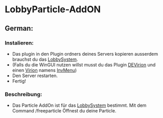# LobbyParticle-AddON

## German:

### Instalieren:
- Das plugin in den Plugin ordners deines Servers kopieren ausserdem brauchst du das [LobbySystem](https://github.com/Hyroxing/LobbySystem).
- (Falls du die WinGUI nutzen willst musst du das Plugin [DEVirion](https://poggit.pmmp.io/p/DEVirion/1.2.0) und einen [Virion](#virion) namens [InvMenu](https://poggit.pmmp.io/ci/Muqsit/InvMenu/%7E))
- Den Server restarten. 
- Fertig!

### Beschreibung:
- Das Particle AddOn ist für  das [LobbySystem](https://github.com/Hyroxing/LobbySystem) bestimmt. Mit dem Command /freeparticle Öffnest du deine Particle.
